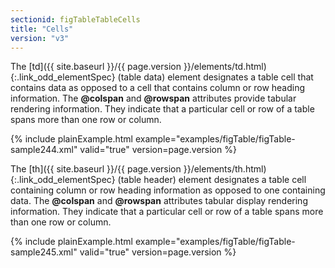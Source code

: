 ```yaml
---
sectionid: figTableTableCells
title: "Cells"
version: "v3"
---
```




The [td]({{ site.baseurl }}/{{ page.version }}/elements/td.html){:.link_odd_elementSpec} (table data) element designates a table cell that contains
data as opposed to a cell that contains column or row heading information. The
**@colspan** and **@rowspan** attributes provide tabular rendering
information. They indicate that a particular cell or row of a table spans more than
one row
or column.

{% include plainExample.html example="examples/figTable/figTable-sample244.xml" valid="true" version=page.version %}


The [th]({{ site.baseurl }}/{{ page.version }}/elements/th.html){:.link_odd_elementSpec} (table header) element designates a table cell containing
column or row heading information as opposed to one containing data. The **@colspan**
and **@rowspan** attributes tabular display rendering information. They indicate that
a particular cell or row of a table spans more than one row or column.

{% include plainExample.html example="examples/figTable/figTable-sample245.xml" valid="true" version=page.version %}

